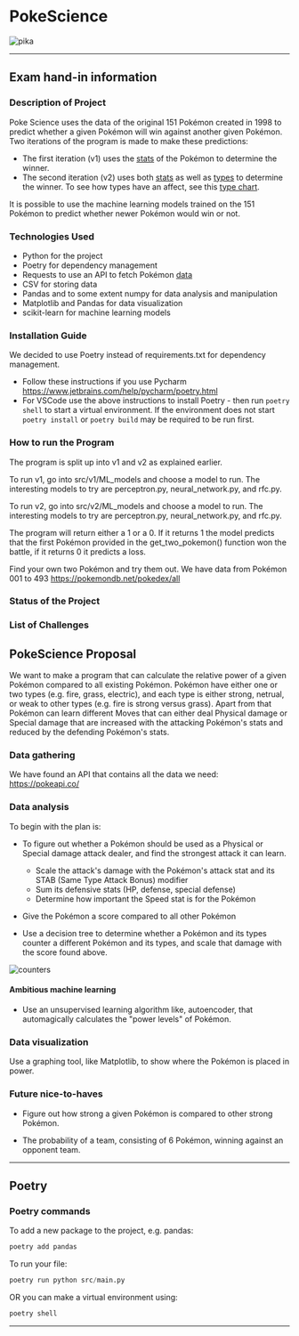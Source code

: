 # PokeScience

![pika](https://user-images.githubusercontent.com/58971957/201761340-5ecabcbc-c7a0-4631-8761-2621b598c1f6.jpg)

---
## Exam hand-in information

### Description of Project

Poke Science uses the data of the original 151 Pokémon created in 1998 to predict whether a given Pokémon will win
against another given Pokémon. Two iterations of the program is made to make these predictions:
- The first iteration (v1)
uses the [stats](https://bulbapedia.bulbagarden.net/wiki/Stat#Permanent_stats) of the Pokémon to determine the winner.
- The second iteration (v2) uses both [stats](https://bulbapedia.bulbagarden.net/wiki/Stat#Permanent_stats) as well as
[types](https://bulbapedia.bulbagarden.net/wiki/Type) to determine the winner. To see how types have an affect, see this
[type chart](https://bulbapedia.bulbagarden.net/wiki/Type#Type_chart).

It is possible to use the machine learning models trained on the 151 Pokémon to predict whether newer Pokémon would win
or not.

### Technologies Used

- Python for the project
- Poetry for dependency management
- Requests to use an API to fetch Pokémon [data](https://pokeapi.co/)
- CSV for storing data
- Pandas and to some extent numpy for data analysis and manipulation
- Matplotlib and Pandas for data visualization
- scikit-learn for machine learning models

### Installation Guide

We decided to use Poetry instead of requirements.txt for dependency management.
- Follow these instructions if you use Pycharm <https://www.jetbrains.com/help/pycharm/poetry.html>
- For VSCode use the above instructions to install Poetry - then run `poetry shell` to start a virtual environment.
If the environment does not start `poetry install` or `poetry build` may be required to be run first.

### How to run the Program

The program is split up into v1 and v2 as explained earlier.

To run v1, go into src/v1/ML_models and choose a model to run. The interesting models to try are perceptron.py, neural_network.py,
and rfc.py.

To run v2, go into src/v2/ML_models and choose a model to run. The interesting models to try are perceptron.py, neural_network.py,
and rfc.py.

The program will return either a 1 or a 0. If it returns 1 the model predicts that the first Pokémon provided in the
get_two_pokemon() function won the battle, if it returns 0 it predicts a loss.

Find your own two Pokémon and try them out. We have data from Pokémon 001 to 493 <https://pokemondb.net/pokedex/all>

### Status of the Project



### List of Challenges



## PokeScience Proposal

We want to make a program that can calculate the relative power of a given Pokémon compared to all existing Pokémon. Pokémon have either one or two types (e.g. fire, grass, electric), and each type is either strong, netrual, or weak to other types (e.g. fire is strong versus grass). Apart from that Pokémon can learn different Moves that can either deal Physical damage or Special damage that are increased with the attacking Pokémon's stats and reduced by the defending Pokémon's stats.

### Data gathering

We have found an API that contains all the data we need: <https://pokeapi.co/>

### Data analysis

To begin with the plan is:

- To figure out whether a Pokémon should be used as a Physical or Special damage attack dealer, and find the strongest attack it can learn.
  - Scale the attack's damage with the Pokémon's attack stat and its STAB (Same Type Attack Bonus) modifier
  - Sum its defensive stats (HP, defense, special defense)
  - Determine how important the Speed stat is for the Pokémon

- Give the Pokémon a score compared to all other Pokémon

- Use a decision tree to determine whether a Pokémon and its types counter a different Pokémon and its types, and scale that damage with the score found above.

![counters](https://media.discordapp.net/attachments/1040234360500146186/1042012000387072010/image.png)

#### Ambitious machine learning

- Use an unsupervised learning algorithm like, autoencoder, that automagically calculates the "power levels" of Pokémon. 

### Data visualization

Use a graphing tool, like Matplotlib, to show where the Pokémon is placed in power.

### Future nice-to-haves

- Figure out how strong a given Pokémon is compared to other strong Pokémon.

- The probability of a team, consisting of 6 Pokémon, winning against an opponent team.

---

## Poetry

### Poetry commands

To add a new package to the project, e.g. pandas:

```python
poetry add pandas
```

To run your file:

```python
poetry run python src/main.py
```

OR you can make a virtual environment using:

```python
poetry shell
```

---
